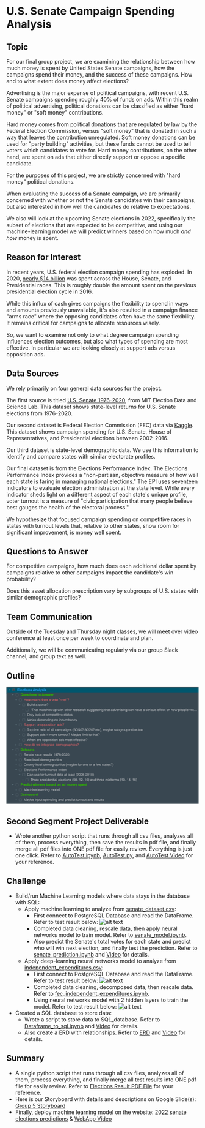 # U.S. Senate Campaign Spending Analysis

## Topic

For our final group project, we are examining the relationship between how much money is spent by United States Senate campaigns, how the campaigns spend their money, and the success of these campaigns. How and to what extent does money affect elections?

Advertising is the major expense of political campaigns, with recent U.S. Senate campaigns spending roughly 40% of funds on ads. Within this realm of political advertising, political donations can be classified as either "hard money" or "soft money" contributions.

Hard money comes from political donations that are regulated by law by the Federal Election Commission, versus "soft money" that is donated in such a way that leaves the contribution unregulated. Soft money donations can be used for "party building" activities, but these funds cannot be used to tell voters which candidates to vote for. Hard money contributions, on the other hand, are spent on ads that either directly support or oppose a specific candidate.

For the purposes of this project, we are strictly concerned with "hard money" political donations.

When evaluating the success of a Senate campaign, we are primarily concerned with whether or not the Senate candidates win their campaigns, but also interested in how well the candidates do relative to expectations.

We also will look at the upcoming Senate elections in 2022, specifically the subset of elections that are expected to be competitive, and using our machine-learning model we will predict winners based on how much *and how* money is spent.

## Reason for Interest

In recent years, U.S. federal election campaign spending has exploded. In 2020, [nearly $14 billion](https://graphics.reuters.com/USA-ELECTION/SENATE-FUNDRAISING/yxmvjeyjkpr/) was spent across the House, Senate, and Presidential races. This is roughly double the amount spent on the previous presidential election cycle in 2016.

While this influx of cash gives campaigns the flexibility to spend in ways and amounts previously unavailable, it's also resulted in a campaign finance "arms race" where the opposing candidates often have the same flexibility. It remains critical for campaigns to allocate resources wisely.

So, we want to examine not only to what degree campaign spending influences election outcomes, but also what types of spending are most effective. In particular we are looking closely at support ads versus opposition ads.


## Data Sources

We rely primarily on four general data sources for the project.

The first source is titled [U.S. Senate 1976-2020](https://dataverse.harvard.edu/dataset.xhtml?persistentId=doi:10.7910/DVN/PEJ5QU), from MIT Election Data and Science Lab. This dataset shows state-level returns for U.S. Senate elections from 1976-2020.

Our second dataset is Federal Election Commission (FEC) data via [Kaggle](https://www.kaggle.com/fec/independent-political-ad-spending). This dataset shows campaign spending for U.S. Senate, House of Representatives, and Presidential elections between 2002-2016.

Our third dataset is state-level demographic data. We use this information to identify and compare states with similar electorate profiles.

Our final dataset is from the Elections Performance Index. The Elections Performance Index provides a "non-partisan, objective measure of how well each state is faring in managing national elections." The EPI uses seventeen indicators to evaluate election administration at the state level. While every indicator sheds light on a different aspect of each state's unique profile, voter turnout is a measure of "civic participation that many people believe best gauges the health of the electoral process."

We hypothesize that focused campaign spending on competitive races in states with turnout levels that, relative to other states, show room for significant improvement, is money well spent.


## Questions to Answer

For competitive campaigns, how much does each additional dollar spent by campaigns relative to other campaigns impact the candidate's win probability?

Does this asset allocation prescription vary by subgroups of U.S. states with similar demographic profiles?


## Team Communication

Outside of the Tuesday and Thursday night classes, we will meet over video conference at least once per week to coordinate and plan.

Additionally, we will be communicating regularly via our group Slack channel, and group text as well.

## Outline

![Outline](https://github.com/flowersmichael/elections/blob/mike/Resources/Initial%20Outline.png)


## Second Segment Project Deliverable
- Wrote another python script that runs through all csv files, analyzes all of them, process everything, then save the results in pdf file, and finally merge all pdf files into ONE pdf file for easily review. Everything is just one click. Refer to [AutoTest.ipynb](../hiep/AutoTest.ipynb), [AutoTest.py](../hiep/AutoTest.py), and [AutoTest Video](../hiep/AutoTest.m4v) for your reference.

## Challenge
- Build/run Machine Learning models where data stays in the database with SQL:
  - Apply machine learning to analyze from [senate_dataset.csv](../hiep/Resources/senate_dataset.csv):
    - First connect to PostgreSQL Database and read the DataFrame. Refer to test result below:
  ![alt text](../hiep/senate_from_SQL.png)
    - Completed data cleaning, rescale data, then apply neural networks model to train model. Refer to [senate_model.ipynb](../hiep/senate_model.ipynb).
    - Also predict the Senate's total votes for each state and predict who will win next election, and finally test the prediction. Refer to [senate_prediction.ipynb](../hiep/Senate_prediction.ipynb) and [Video](../hiep/Senate_Prediction.m4v) for details.
  - Apply deep-learning neural networks model to analyze from [independent_expenditures.csv](../hiep/Resources/independent_expenditures_2004-2020.csv.zip):
    - First connect to PostgreSQL Database and read the DataFrame. Refer to test result below:
  ![alt text](../hiep/fec_independent_expenditures_from_SQL.png)
    - Completed data cleaning, decomposed data, then rescale data. Refer to [fec_independent_expenditures.ipynb](../hiep/fec_independent_expenditures_model.ipynb).
    - Using neural networks model with 2 hidden layers to train the model. Refer to test result below:
  ![alt text](../hiep/independent_expenditures_2020.png)
- Created a SQL database to store data:
  - Wrote a script to store data to SQL_database. Refer to [Dataframe_to_sql.ipynb](../hiep/Dataframe_to_sql.ipynb) and [Video](../hiep/SQL_database.m4v) for details.
  - Also create a ERD with relationships. Refer to [ERD](../hiep/ERD.png) and [Video](../hiep/SQL_ERD.m4v) for details.
 
## Summary
- A single python script that runs through all csv files, analyzes all of them, process everything, and finally merge all test results into ONE pdf file for easily review. Refer to [Elections Result PDF File](../hiep/Results_Elections.pdf) for your reference.
- Here is our Storyboard with details and descriptions on Google Slide(s): [Group 5 Storyboard](https://docs.google.com/presentation/d/1E93kYEQFJNGIZQmk9z00w1K3CHVzehhQ3yrYlhuCUcg/edit?ts=60823a15#slide=id.gd441bd4197_0_6)
- Finally, deploy machine learning model on the website: [2022 senate elections predictions](https://predictsenate.anvil.app/) & [WebApp Video](../hiep/WebApp.m4v)
